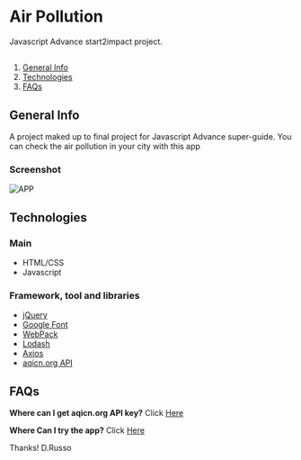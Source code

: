 # Air Pollution
Javascript Advance start2impact project.

##
1. [General Info](#general-info)
2. [Technologies](#technologies)
3. [FAQs](#FAQs)

## General Info
A project maked up to final project for Javascript Advance super-guide.
You can check the air pollution in your city with this app

### Screenshot
![APP](https://i.ibb.co/LJWFd66/Main.png)


## Technologies

### Main

* HTML/CSS
* Javascript

### Framework, tool and libraries
* [jQuery](https://jquery.com/)
* [Google Font](https://fonts.google.com/)
* [WebPack](https://webpack.js.org/)
* [Lodash](https://lodash.com/)
* [Axios](https://www.npmjs.com/package/axios)
* [aqicn.org API](https://aqicn.org/map/italy/)


## FAQs

**Where can I get aqicn.org API key?**
Click [Here](https://aqicn.org/data-platform/token/#/)

**Where Can I try the app?**
Click [Here](https://air-pollution-464b3.web.app)


Thanks!
D.Russo
